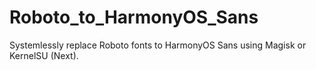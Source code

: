 # Roboto_to_HarmonyOS_Sans
Systemlessly replace Roboto fonts to HarmonyOS Sans using Magisk or KernelSU (Next).
